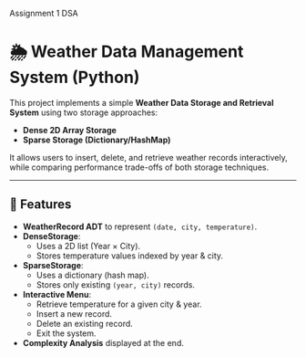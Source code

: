 Assignment 1 DSA

# 🌦 Weather Data Management System (Python)

This project implements a simple **Weather Data Storage and Retrieval System** using two storage approaches:
- **Dense 2D Array Storage**
- **Sparse Storage (Dictionary/HashMap)**

It allows users to insert, delete, and retrieve weather records interactively, while comparing performance trade-offs of both storage techniques.

---

## 📌 Features
- **WeatherRecord ADT** to represent `(date, city, temperature)`.
- **DenseStorage**:
  - Uses a 2D list (Year × City).
  - Stores temperature values indexed by year & city.
- **SparseStorage**:
  - Uses a dictionary (hash map).
  - Stores only existing `(year, city)` records.
- **Interactive Menu**:
  - Retrieve temperature for a given city & year.
  - Insert a new record.
  - Delete an existing record.
  - Exit the system.
- **Complexity Analysis** displayed at the end.
